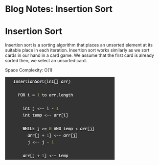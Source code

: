 # Blog Notes: Insertion Sort

# Insertion Sort

Insertion sort is a sorting algorithm that places an unsorted element at its suitable place in each iteration. Insertion sort works similarly as we sort cards in our hand in a card game. We assume that the first card is already sorted then, we select an unsorted card.

Space Complexity: O(1)

![psuedo](sorting/insertion/SHOT.png)

